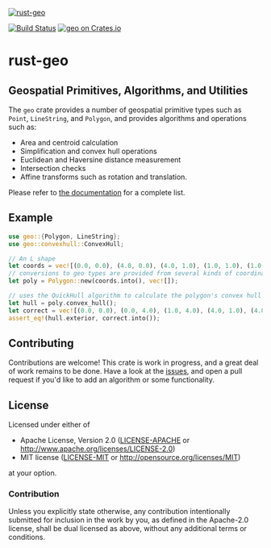 [![rust-geo](https://avatars1.githubusercontent.com/u/10320338?v=4&s=50)](https://github.com/georust)

[![Build Status](https://travis-ci.org/georust/rust-geo.svg?branch=master)](https://travis-ci.org/georust/rust-geo)
[![geo on Crates.io](https://meritbadge.herokuapp.com/geo)](https://crates.io/crates/geo)

# rust-geo

## Geospatial Primitives, Algorithms, and Utilities

The `geo` crate provides a number of geospatial primitive types such as `Point`, `LineString`, and `Polygon`, and provides algorithms and operations such as:
- Area and centroid calculation
- Simplification and convex hull operations
- Euclidean and Haversine distance measurement
- Intersection checks
- Affine transforms such as rotation and translation.

Please refer to [the documentation](https://docs.rs/geo) for a complete list.

## Example

```rust
use geo::{Polygon, LineString};
use geo::convexhull::ConvexHull;

// An L shape
let coords = vec![(0.0, 0.0), (4.0, 0.0), (4.0, 1.0), (1.0, 1.0), (1.0, 4.0), (0.0, 4.0), (0.0, 0.0)];
// conversions to geo types are provided from several kinds of coordinate sequences
let poly = Polygon::new(coords.into(), vec![]);

// uses the QuickHull algorithm to calculate the polygon's convex hull
let hull = poly.convex_hull();
let correct = vec![(0.0, 0.0), (0.0, 4.0), (1.0, 4.0), (4.0, 1.0), (4.0, 0.0), (0.0, 0.0)]
assert_eq!(hull.exterior, correct.into());
```

## Contributing

Contributions are welcome! This crate is work in progress, and a great deal of work remains to be done. Have a look at the [issues](https://github.com/georust/rust-geo/issues), and open a pull request if you'd like to add an algorithm or some functionality.

## License

Licensed under either of

 * Apache License, Version 2.0 ([LICENSE-APACHE](LICENSE-APACHE) or http://www.apache.org/licenses/LICENSE-2.0)
 * MIT license ([LICENSE-MIT](LICENSE-MIT) or http://opensource.org/licenses/MIT)

at your option.

### Contribution

Unless you explicitly state otherwise, any contribution intentionally submitted
for inclusion in the work by you, as defined in the Apache-2.0 license, shall be dual licensed as above, without any
additional terms or conditions.
